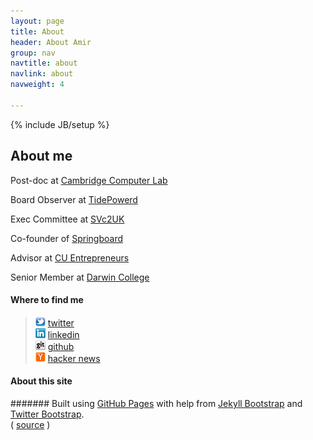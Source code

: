 ```yaml
---
layout: page
title: About
header: About Amir
group: nav
navtitle: about
navlink: about
navweight: 4

---
```

{% include JB/setup %}

## About me

Post-doc at [Cambridge Computer Lab][]

Board Observer at [TidePowerd][]

Exec Committee at [SVc2UK][]

Co-founder of [Springboard][]

Advisor at [CU Entrepreneurs][]

Senior Member at [Darwin College][]

[Cambridge Computer Lab]: http://www.cl.cam.ac.uk
[CU Entrepreneurs]: http://www.cue.org.uk
[Darwin College]: http://www.darwin.cam.ac.uk
[Springboard]: http://springboard.com
[SVc2UK]: http://svc2uk.com
[TidePowerd]: http://www.tidepowerd.com

#### Where to find me

> ![amirmc on twitter](/icons/twitter_16.png) [twitter][] <br />
> ![amir on linkedin](/icons/linkedin_16.png) [linkedin][] <br />
> ![amirmc on github](/icons/github_16.png) [github][] <br />
> ![amirmc on hacker news](/icons/yc_16.png) [hacker news][]

[twitter]: http://twitter.com/amirmc
[linkedin]: http://www.linkedin.com/in/amirchaudhry
[github]: https://github.com/amirmc/
[hacker news]: http://news.ycombinator.com/threads?id=amirmc


#### About this site

####### Built using [GitHub Pages][] with help from [Jekyll Bootstrap][] and [Twitter Bootstrap][]. <br /> ( [source][] )


[GitHub Pages]: http://pages.github.com/
[Jekyll Bootstrap]: http://jekyllbootstrap.com/
[Twitter Bootstrap]: http://twitter.github.com/bootstrap/
[source]: https://github.com/amirmc/amirmc.github.com